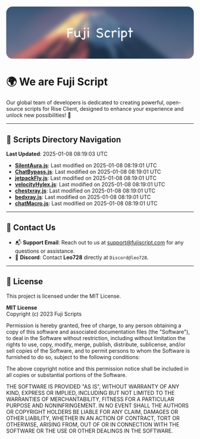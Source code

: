 ![Banner](.github/b.webp)

# 🌍 **We are Fuji Script**

Our global team of developers is dedicated to creating powerful, open-source scripts for Rise Client, designed to enhance your experience and unlock new possibilities! 🌟

---
<!-- SCRIPTS_NAVIGATION_START -->
## 📂 **Scripts Directory Navigation**

**Last Updated**: 2025-01-08 08:19:03 UTC

- **[SilentAura.js](scripts/SilentAura.js)**: Last modified on 2025-01-08 08:19:01 UTC
- **[ChatBypass.js](scripts/ChatBypass.js)**: Last modified on 2025-01-08 08:19:01 UTC
- **[jetpackFly.js](scripts/jetpackFly.js)**: Last modified on 2025-01-08 08:19:01 UTC
- **[velocityHylex.js](scripts/velocityHylex.js)**: Last modified on 2025-01-08 08:19:01 UTC
- **[chestxray.js](scripts/chestxray.js)**: Last modified on 2025-01-08 08:19:01 UTC
- **[bedxray.js](scripts/bedxray.js)**: Last modified on 2025-01-08 08:19:01 UTC
- **[chatMacro.js](scripts/chatMacro.js)**: Last modified on 2025-01-08 08:19:01 UTC

<!-- SCRIPTS_NAVIGATION_END -->

---

## 💬 **Contact Us**  
- 📬 **Support Email**: Reach out to us at [support@fujiscript.com](mailto:support@fujiscript.com) for any questions or assistance.  
- 💬 **Discord**: Contact **Leo728** directly at `Discord@leo728`.

---

## 📜 **License**

This project is licensed under the MIT License.  

**MIT License**  
Copyright (c) 2023 Fuji Scripts  

Permission is hereby granted, free of charge, to any person obtaining a copy of this software and associated documentation files (the "Software"), to deal in the Software without restriction, including without limitation the rights to use, copy, modify, merge, publish, distribute, sublicense, and/or sell copies of the Software, and to permit persons to whom the Software is furnished to do so, subject to the following conditions:  

The above copyright notice and this permission notice shall be included in all copies or substantial portions of the Software.  

THE SOFTWARE IS PROVIDED "AS IS", WITHOUT WARRANTY OF ANY KIND, EXPRESS OR IMPLIED, INCLUDING BUT NOT LIMITED TO THE WARRANTIES OF MERCHANTABILITY, FITNESS FOR A PARTICULAR PURPOSE AND NONINFRINGEMENT. IN NO EVENT SHALL THE AUTHORS OR COPYRIGHT HOLDERS BE LIABLE FOR ANY CLAIM, DAMAGES OR OTHER LIABILITY, WHETHER IN AN ACTION OF CONTRACT, TORT OR OTHERWISE, ARISING FROM, OUT OF OR IN CONNECTION WITH THE SOFTWARE OR THE USE OR OTHER DEALINGS IN THE SOFTWARE.  

